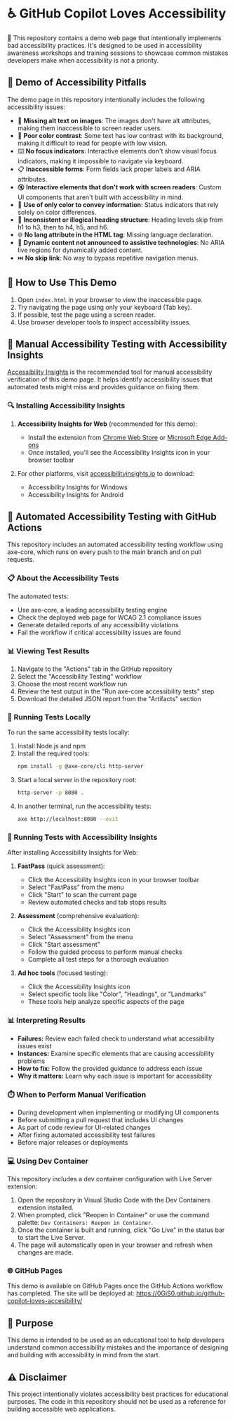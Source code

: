 # ♿ GitHub Copilot Loves Accessibility

👋 This repository contains a demo web page that intentionally implements bad accessibility practices. It's designed to be used in accessibility awareness workshops and training sessions to showcase common mistakes developers make when accessibility is not a priority.

## 🚨 Demo of Accessibility Pitfalls

The demo page in this repository intentionally includes the following accessibility issues:

- 🚫 **Missing alt text on images**: The images don't have alt attributes, making them inaccessible to screen reader users.
- 👀 **Poor color contrast**: Some text has low contrast with its background, making it difficult to read for people with low vision.
- ⌨️ **No focus indicators**: Interactive elements don't show visual focus indicators, making it impossible to navigate via keyboard.
- 📋 **Inaccessible forms**: Form fields lack proper labels and ARIA attributes.
- 🔇 **Interactive elements that don't work with screen readers**: Custom UI components that aren't built with accessibility in mind.
- 🎨 **Use of only color to convey information**: Status indicators that rely solely on color differences.
- 🔄 **Inconsistent or illogical heading structure**: Heading levels skip from h1 to h3, then to h4, h5, and h6.
- 🌐 **No lang attribute in the HTML tag**: Missing language declaration.
- 📢 **Dynamic content not announced to assistive technologies**: No ARIA live regions for dynamically added content.
- ⏭️ **No skip link**: No way to bypass repetitive navigation menus.

## 📝 How to Use This Demo

1. Open `index.html` in your browser to view the inaccessible page.
2. Try navigating the page using only your keyboard (Tab key).
3. If possible, test the page using a screen reader.
4. Use browser developer tools to inspect accessibility issues.

## 🧪 Manual Accessibility Testing with Accessibility Insights

[Accessibility Insights](https://accessibilityinsights.io/) is the recommended tool for manual accessibility verification of this demo page. It helps identify accessibility issues that automated tests might miss and provides guidance on fixing them.

### 🔍 Installing Accessibility Insights

1. **Accessibility Insights for Web** (recommended for this demo):
   - Install the extension from [Chrome Web Store](https://chrome.google.com/webstore/detail/accessibility-insights-fo/pbjjkligggfmakdaogkfomddhfmpjeni) or [Microsoft Edge Add-ons](https://microsoftedge.microsoft.com/addons/detail/accessibility-insights-fo/nlgdhundjgnlbnjacdfdgpbmnjdpkged)
   - Once installed, you'll see the Accessibility Insights icon in your browser toolbar

2. For other platforms, visit [accessibilityinsights.io](https://accessibilityinsights.io/) to download:
   - Accessibility Insights for Windows
   - Accessibility Insights for Android

## 🤖 Automated Accessibility Testing with GitHub Actions

This repository includes an automated accessibility testing workflow using axe-core, which runs on every push to the main branch and on pull requests.

### 📋 About the Accessibility Tests

The automated tests:
- Use axe-core, a leading accessibility testing engine
- Check the deployed web page for WCAG 2.1 compliance issues
- Generate detailed reports of any accessibility violations
- Fail the workflow if critical accessibility issues are found

### 📊 Viewing Test Results

1. Navigate to the "Actions" tab in the GitHub repository
2. Select the "Accessibility Testing" workflow
3. Choose the most recent workflow run
4. Review the test output in the "Run axe-core accessibility tests" step
5. Download the detailed JSON report from the "Artifacts" section

### 🔄 Running Tests Locally

To run the same accessibility tests locally:

1. Install Node.js and npm
2. Install the required tools:
   ```bash
   npm install -g @axe-core/cli http-server
   ```
3. Start a local server in the repository root:
   ```bash
   http-server -p 8080 .
   ```
4. In another terminal, run the accessibility tests:
   ```bash
   axe http://localhost:8080 --exit
   ```

### 🔧 Running Tests with Accessibility Insights

After installing Accessibility Insights for Web:

1. **FastPass** (quick assessment):
   - Click the Accessibility Insights icon in your browser toolbar
   - Select "FastPass" from the menu
   - Click "Start" to scan the current page
   - Review automated checks and tab stops results

2. **Assessment** (comprehensive evaluation):
   - Click the Accessibility Insights icon
   - Select "Assessment" from the menu
   - Click "Start assessment" 
   - Follow the guided process to perform manual checks
   - Complete all test steps for a thorough evaluation

3. **Ad hoc tools** (focused testing):
   - Click the Accessibility Insights icon
   - Select specific tools like "Color", "Headings", or "Landmarks"
   - These tools help analyze specific aspects of the page

### 📊 Interpreting Results

- **Failures:** Review each failed check to understand what accessibility issues exist
- **Instances:** Examine specific elements that are causing accessibility problems
- **How to fix:** Follow the provided guidance to address each issue
- **Why it matters:** Learn why each issue is important for accessibility

### ⏱️ When to Perform Manual Verification

- During development when implementing or modifying UI components
- Before submitting a pull request that includes UI changes
- As part of code review for UI-related changes
- After fixing automated accessibility test failures
- Before major releases or deployments

### 💻 Using Dev Container

This repository includes a dev container configuration with Live Server extension:

1. Open the repository in Visual Studio Code with the Dev Containers extension installed.
2. When prompted, click "Reopen in Container" or use the command palette: `Dev Containers: Reopen in Container`.
3. Once the container is built and running, click "Go Live" in the status bar to start the Live Server.
4. The page will automatically open in your browser and refresh when changes are made.

### 🌐 GitHub Pages

This demo is available on GitHub Pages once the GitHub Actions workflow has completed. The site will be deployed at: https://0GiS0.github.io/github-copilot-loves-accesibility/

## 🎯 Purpose

This demo is intended to be used as an educational tool to help developers understand common accessibility mistakes and the importance of designing and building with accessibility in mind from the start.

## ⚠️ Disclaimer

This project intentionally violates accessibility best practices for educational purposes. The code in this repository should not be used as a reference for building accessible web applications.
